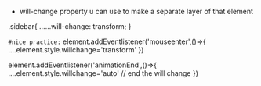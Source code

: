 - will-change property u can use to make a separate layer of that element

.sidebar{
    ......will-change: transform;
}

`#nice practice:`
element.addEventlistener('mouseenter',()=>{
....element.style.willchange='transform'
})

element.addEventlistener('animationEnd',()=>{
....element.style.willchange='auto'  // end the will change
})